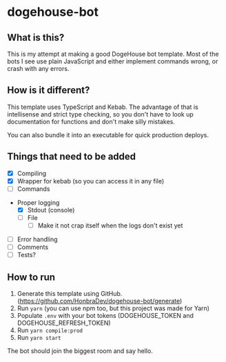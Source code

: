 # dogehouse-bot

## What is this?

This is my attempt at making a good DogeHouse bot template. Most of the bots I see use plain JavaScript and either implement commands wrong, or crash with any errors.

## How is it different?

This template uses TypeScript and Kebab. The advantage of that is intellisense and strict type checking, so you don't have to look up documentation for functions and don't make silly mistakes.

You can also bundle it into an executable for quick production deploys.

## Things that need to be added

- [x] Compiling
- [x] Wrapper for kebab (so you can access it in any file)
- [ ] Commands
- Proper logging
  - [x] Stdout (console)
  - [ ] File
    - [ ] Make it not crap itself when the logs don't exist yet
- [ ] Error handling
- [ ] Comments
- [ ] Tests?

## How to run

1. Generate this template using GitHub. (<https://github.com/HonbraDev/dogehouse-bot/generate>)
2. Run `yarn` (you can use npm too, but this project was made for Yarn)
3. Populate `.env` with your bot tokens (DOGEHOUSE_TOKEN and DOGEHOUSE_REFRESH_TOKEN)
4. Run `yarn compile:prod`
5. Run `yarn start`

The bot should join the biggest room and say hello.
